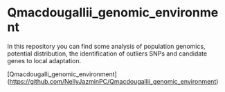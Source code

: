 # Qmacdougallii_genomic_environment
In this repository you can find some analysis of population genomics, potential distribution, the identification of outliers SNPs and candidate genes to local adaptation.



[Qmacdougalli_genomic_environment] (https://github.com/NellyJazminPC/Qmacdougallii_genomic_environment)

